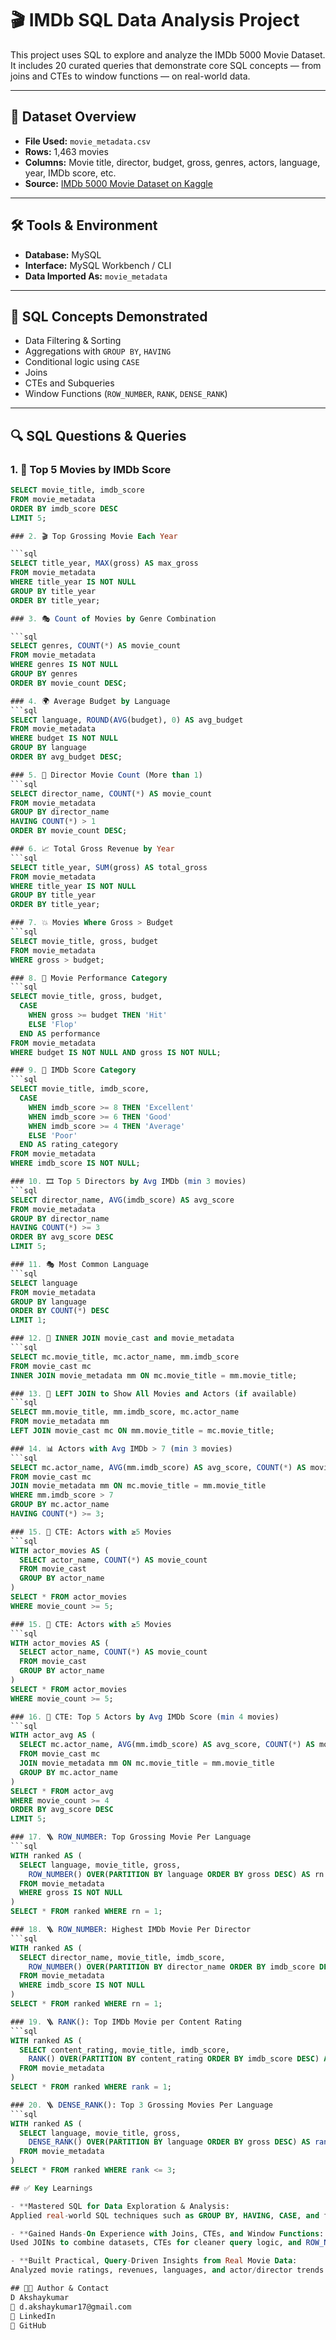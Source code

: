 # 🎬 IMDb SQL Data Analysis Project

This project uses SQL to explore and analyze the IMDb 5000 Movie Dataset. It includes 20 curated queries that demonstrate core SQL concepts — from joins and CTEs to window functions — on real-world data.

---

## 📁 Dataset Overview

- **File Used:** `movie_metadata.csv`
- **Rows:** 1,463 movies
- **Columns:** Movie title, director, budget, gross, genres, actors, language, year, IMDb score, etc.
- **Source:** [IMDb 5000 Movie Dataset on Kaggle](https://www.kaggle.com/datasets/carolzhangdc/imdb-5000-movie-dataset)

---

## 🛠️ Tools & Environment

- **Database:** MySQL
- **Interface:** MySQL Workbench / CLI
- **Data Imported As:** `movie_metadata`

---

## 🧠 SQL Concepts Demonstrated

- Data Filtering & Sorting  
- Aggregations with `GROUP BY`, `HAVING`  
- Conditional logic using `CASE`  
- Joins
- CTEs and Subqueries  
- Window Functions (`ROW_NUMBER`, `RANK`, `DENSE_RANK`)

---

## 🔍 SQL Questions & Queries

### 1. 🎥 Top 5 Movies by IMDb Score

```sql
SELECT movie_title, imdb_score
FROM movie_metadata
ORDER BY imdb_score DESC
LIMIT 5;

### 2. 🎬 Top Grossing Movie Each Year

```sql
SELECT title_year, MAX(gross) AS max_gross
FROM movie_metadata
WHERE title_year IS NOT NULL
GROUP BY title_year
ORDER BY title_year;

### 3. 🎭 Count of Movies by Genre Combination

```sql
SELECT genres, COUNT(*) AS movie_count
FROM movie_metadata
WHERE genres IS NOT NULL
GROUP BY genres
ORDER BY movie_count DESC;

### 4. 🌍 Average Budget by Language
```sql
SELECT language, ROUND(AVG(budget), 0) AS avg_budget
FROM movie_metadata
WHERE budget IS NOT NULL
GROUP BY language
ORDER BY avg_budget DESC;

### 5. 🧾 Director Movie Count (More than 1)
```sql
SELECT director_name, COUNT(*) AS movie_count
FROM movie_metadata
GROUP BY director_name
HAVING COUNT(*) > 1
ORDER BY movie_count DESC;

### 6. 📈 Total Gross Revenue by Year
```sql
SELECT title_year, SUM(gross) AS total_gross
FROM movie_metadata
WHERE title_year IS NOT NULL
GROUP BY title_year
ORDER BY title_year;

### 7. 💥 Movies Where Gross > Budget
```sql
SELECT movie_title, gross, budget
FROM movie_metadata
WHERE gross > budget;

### 8. 🎯 Movie Performance Category
```sql
SELECT movie_title, gross, budget,
  CASE 
    WHEN gross >= budget THEN 'Hit'
    ELSE 'Flop'
  END AS performance
FROM movie_metadata
WHERE budget IS NOT NULL AND gross IS NOT NULL;

### 9. 🌟 IMDb Score Category
```sql
SELECT movie_title, imdb_score,
  CASE 
    WHEN imdb_score >= 8 THEN 'Excellent'
    WHEN imdb_score >= 6 THEN 'Good'
    WHEN imdb_score >= 4 THEN 'Average'
    ELSE 'Poor'
  END AS rating_category
FROM movie_metadata
WHERE imdb_score IS NOT NULL;

### 10. 🎞️ Top 5 Directors by Avg IMDb (min 3 movies)
```sql
SELECT director_name, AVG(imdb_score) AS avg_score
FROM movie_metadata
GROUP BY director_name
HAVING COUNT(*) >= 3
ORDER BY avg_score DESC
LIMIT 5;

### 11. 🎭 Most Common Language
```sql
SELECT language
FROM movie_metadata
GROUP BY language
ORDER BY COUNT(*) DESC
LIMIT 1;

### 12. 👤 INNER JOIN movie_cast and movie_metadata
```sql
SELECT mc.movie_title, mc.actor_name, mm.imdb_score
FROM movie_cast mc
INNER JOIN movie_metadata mm ON mc.movie_title = mm.movie_title;

### 13. 👥 LEFT JOIN to Show All Movies and Actors (if available)
```sql
SELECT mm.movie_title, mm.imdb_score, mc.actor_name
FROM movie_metadata mm
LEFT JOIN movie_cast mc ON mm.movie_title = mc.movie_title;

### 14. 📊 Actors with Avg IMDb > 7 (min 3 movies)
```sql
SELECT mc.actor_name, AVG(mm.imdb_score) AS avg_score, COUNT(*) AS movie_count
FROM movie_cast mc
JOIN movie_metadata mm ON mc.movie_title = mm.movie_title
WHERE mm.imdb_score > 7
GROUP BY mc.actor_name
HAVING COUNT(*) >= 3;

### 15. 🧾 CTE: Actors with ≥5 Movies
```sql
WITH actor_movies AS (
  SELECT actor_name, COUNT(*) AS movie_count
  FROM movie_cast
  GROUP BY actor_name
)
SELECT * FROM actor_movies
WHERE movie_count >= 5;

### 15. 🧾 CTE: Actors with ≥5 Movies
```sql
WITH actor_movies AS (
  SELECT actor_name, COUNT(*) AS movie_count
  FROM movie_cast
  GROUP BY actor_name
)
SELECT * FROM actor_movies
WHERE movie_count >= 5;

### 16. 🧠 CTE: Top 5 Actors by Avg IMDb Score (min 4 movies)
```sql
WITH actor_avg AS (
  SELECT mc.actor_name, AVG(mm.imdb_score) AS avg_score, COUNT(*) AS movie_count
  FROM movie_cast mc
  JOIN movie_metadata mm ON mc.movie_title = mm.movie_title
  GROUP BY mc.actor_name
)
SELECT * FROM actor_avg
WHERE movie_count >= 4
ORDER BY avg_score DESC
LIMIT 5;

### 17. 🪜 ROW_NUMBER: Top Grossing Movie Per Language
```sql
WITH ranked AS (
  SELECT language, movie_title, gross,
    ROW_NUMBER() OVER(PARTITION BY language ORDER BY gross DESC) AS rn
  FROM movie_metadata
  WHERE gross IS NOT NULL
)
SELECT * FROM ranked WHERE rn = 1;

### 18. 🪜 ROW_NUMBER: Highest IMDb Movie Per Director
```sql
WITH ranked AS (
  SELECT director_name, movie_title, imdb_score,
    ROW_NUMBER() OVER(PARTITION BY director_name ORDER BY imdb_score DESC) AS rn
  FROM movie_metadata
  WHERE imdb_score IS NOT NULL
)
SELECT * FROM ranked WHERE rn = 1;

### 19. 🪜 RANK(): Top IMDb Movie per Content Rating
```sql
WITH ranked AS (
  SELECT content_rating, movie_title, imdb_score,
    RANK() OVER(PARTITION BY content_rating ORDER BY imdb_score DESC) AS rank
  FROM movie_metadata
)
SELECT * FROM ranked WHERE rank = 1;

### 20. 🪜 DENSE_RANK(): Top 3 Grossing Movies Per Language
```sql
WITH ranked AS (
  SELECT language, movie_title, gross,
    DENSE_RANK() OVER(PARTITION BY language ORDER BY gross DESC) AS rank
  FROM movie_metadata
)
SELECT * FROM ranked WHERE rank <= 3;

## ✅ Key Learnings

- **Mastered SQL for Data Exploration & Analysis:
Applied real-world SQL techniques such as GROUP BY, HAVING, CASE, and filtering to extract actionable insights from raw movie data.

- **Gained Hands-On Experience with Joins, CTEs, and Window Functions:
Used JOINs to combine datasets, CTEs for cleaner query logic, and ROW_NUMBER, RANK, and DENSE_RANK to perform advanced analytics like identifying top performers per group.

- **Built Practical, Query-Driven Insights from Real Movie Data:
Analyzed movie ratings, revenues, languages, and actor/director trends — turning raw data into business-relevant summaries.

## 👨‍💻 Author & Contact
D Akshaykumar
📧 d.akshaykumar17@gmail.com
🔗 LinkedIn
🔗 GitHub
